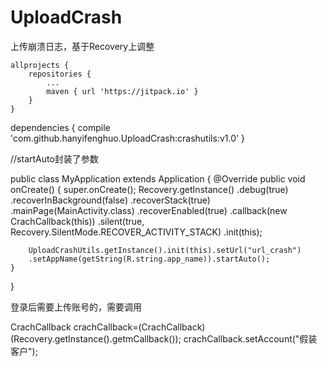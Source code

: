 # UploadCrash
上传崩溃日志，基于Recovery上调整

	allprojects {
		repositories {
			...
			maven { url 'https://jitpack.io' }
		}
	}


dependencies {
	        compile 'com.github.hanyifenghuo.UploadCrash:crashutils:v1.0'
	}

//startAuto封装了参数

public class MyApplication extends Application {
    @Override
    public void onCreate() {
        super.onCreate();
        Recovery.getInstance()
                .debug(true)
                .recoverInBackground(false)
                .recoverStack(true)
                .mainPage(MainActivity.class)
                .recoverEnabled(true)
                .callback(new CrachCallback(this))
                .silent(true, Recovery.SilentMode.RECOVER_ACTIVITY_STACK)
                .init(this);


        UploadCrashUtils.getInstance().init(this).setUrl("url_crash")
        .setAppName(getString(R.string.app_name)).startAuto();
    }
}

登录后需要上传账号的，需要调用

CrachCallback crachCallback=(CrachCallback)(Recovery.getInstance().getmCallback());
crachCallback.setAccount("假装客户");
